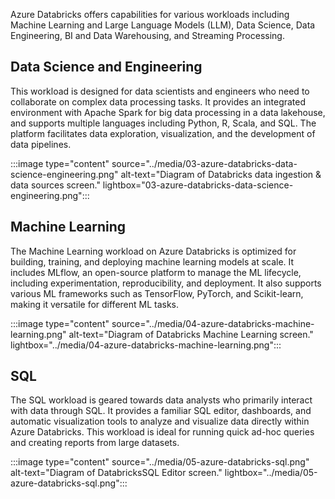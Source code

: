 Azure Databricks offers capabilities for various workloads including Machine Learning and Large Language Models (LLM), Data Science, Data Engineering, BI and Data Warehousing, and Streaming Processing.

## Data Science and Engineering

This workload is designed for data scientists and engineers who need to collaborate on complex data processing tasks. It provides an integrated environment with Apache Spark for big data processing in a data lakehouse, and supports multiple languages including Python, R, Scala, and SQL. The platform facilitates data exploration, visualization, and the development of data pipelines.

:::image type="content" source="../media/03-azure-databricks-data-science-engineering.png" alt-text="Diagram of Databricks data ingestion & data sources screen." lightbox="03-azure-databricks-data-science-engineering.png":::

## Machine Learning

The Machine Learning workload on Azure Databricks is optimized for building, training, and deploying machine learning models at scale. It includes MLflow, an open-source platform to manage the ML lifecycle, including experimentation, reproducibility, and deployment. It also supports various ML frameworks such as TensorFlow, PyTorch, and Scikit-learn, making it versatile for different ML tasks.

:::image type="content" source="../media/04-azure-databricks-machine-learning.png" alt-text="Diagram of Databricks Machine Learning screen." lightbox="../media/04-azure-databricks-machine-learning.png":::

## SQL

The SQL workload is geared towards data analysts who primarily interact with data through SQL. It provides a familiar SQL editor, dashboards, and automatic visualization tools to analyze and visualize data directly within Azure Databricks. This workload is ideal for running quick ad-hoc queries and creating reports from large datasets.

:::image type="content" source="../media/05-azure-databricks-sql.png" alt-text="Diagram of DatabricksSQL Editor screen." lightbox="../media/05-azure-databricks-sql.png":::
